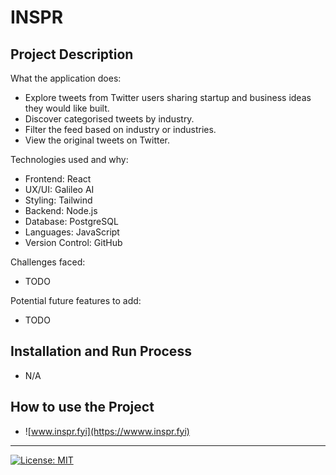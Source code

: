 # INSPR

## Project Description

What the application does:

- Explore tweets from Twitter users sharing startup and business ideas they would like built.
- Discover categorised tweets by industry.
- Filter the feed based on industry or industries.
- View the original tweets on Twitter.

Technologies used and why:

- Frontend: React
- UX/UI: Galileo AI
- Styling: Tailwind
- Backend: Node.js
- Database: PostgreSQL
- Languages: JavaScript
- Version Control: GitHub

Challenges faced:

- TODO

Potential future features to add:

- TODO

## Installation and Run Process

- N/A

## How to use the Project

- ![www.inspr.fyi](https://wwww.inspr.fyi)

---

[![License: MIT](https://img.shields.io/badge/License-MIT-A31F34.svg)](https://opensource.org/licenses/MIT)
